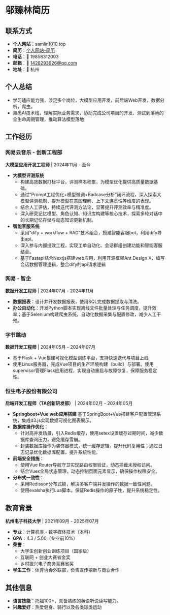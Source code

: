 # 邬臻林简历
## 联系方式
- **个人网站**：samlin1010.top
- **简历**：[个人网站-简历](https://www.samlin1010.top/cv)
- **电话**：📱 19858312003
- **邮箱**：📧 1428293926@qq.com
- **地址**：📍 杭州

## 个人总结
- 学习适应能力强，涉足多个岗位，大模型应用开发，前后端Web开发，数据分析，爬虫。
- 熟悉AI技术栈，理解实际业务需求，协助完成公司项目的开发、测试到落地的全生命周期管理，推动算法模型落地
## 工作经历
### 网易云音乐 - 创新工程部
**大模型应用开发工程师** | 2024年11月 - 至今
- **大模型评测系统**
    - 构建高效数据打标平台，评测样本积累，为模型优化提供高质量数据基础。
    - 通过“Prompt工程优化+模型微调+Badcase分析”闭环流程，深入探索大模型评测机制，提升模型在意图理解、上下文连贯性等维度的表现。
    - 结合人工评估，持续迭代评测方法论，显著提升评测效率与精准度。
    - 深入研究记忆模型、角色认知、知识库构建等核心技术，探索多轮对话中的长期记忆存储与动态知识更新机制。
- **智能客服系统**
    - 采用“dify + workflow + RAG”技术组合，搭建智能客服bot，利用dify导出api。
    - 深入参与内部提效工程，实现工单自动化、会话群组创建功能和智能客服结合。
    - 基于Fastapi结合Nextjs搭建web应用，利用开源框架Ant Design X，编写会话数据管理逻辑，整合dify的api请求逻辑

### 网易 - 智企
**数据开发工程师** | 2024年07月 - 2024年11月
- **数据报表**：设计并开发数据报表，使用SQL完成数据提取与清洗。
- **办公自动化**：开发Python脚本实现离线文件批量处理与任务调度，提升效率；基于Selenium构建爬虫系统，自动化数据采集与配置修改，减少人工干预。
### 字节跳动
**数据开发工程师** | 2024年05月 - 2024年07月
- 基于Flask + Vue搭建可视化模型训练平台，支持快速迭代与项目上线
- 使用Linux服务器，完成Vue项目的生产环境构建（build）与部署。使用supervisor管理Flask应用进程，实现自动重启与故障恢复，保障服务稳定性。

### 恒生电子股份有限公司
**后端开发工程师（TA创新研发部）** | 2024年02月 - 2024年05月
- **Springboot+Vue web应用搭建**
基于SpringBoot+Vue搭建客户配置管理系统，集成d3.js实现数据可视化图表展示。
- **数据库操作优化**：
    - 针对高并发场景，引入Redis缓存，使用setex设置缓存过期时间，减少数据库查询压力，避免缓存雪崩。
    - 封装数据库操作为装饰器模式，统一缓存逻辑，提升代码复用性；通过日志记录优化数据库配置，提升系统性能。
- **前端安全措施**：
    - 使用Vue Router导航守卫实现路由权限验证，动态拦截未授权访问。
    - 结合Vuex全局状态管理，动态控制页面元素显示，确保操作权限安全。
- **分布式一致性**：
    - 采用Redisson分布式锁，解决多客户端并发操作的数据一致性问题。
    - 使用evalsha执行Lua脚本，保证Redis操作的原子性，提升系统稳定性。

## 教育背景
**杭州电子科技大学** | 2021年09月 - 2025年07月
- **专业**：计算机类 - 数字媒体技术（本科）
- **GPA**：4.3 / 5.00（专业前10%）
- **荣誉**：
    - 大学生创新创业训练项目（国家级）
    - 互联网 + 创业大赛省金奖
    - 乡村振兴电子商务竞赛省奖
- **学生工作**：体育协会外联部，负责宣传招新与商业合作

## 其他信息
- **语言技能**：托福100+，具备熟练的英语听说读写能力。
- **兴趣爱好**：热爱健身、骑行以及各类球类运动 